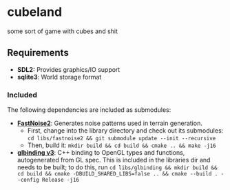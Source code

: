 # cubeland
some sort of game with cubes and shit

## Requirements
- **SDL2:** Provides graphics/IO support
- **sqlite3**: World storage format

### Included
The following dependencies are included as submodules:

- **[FastNoise2](https://github.com/Auburn/FastNoise2)**: Generates noise patterns used in terrain generation.
    - First, change into the library directory and check out its submodules: `cd libs/fastnoise2 && git submodule update --init --recursive`
    - Then, build it: `mkdir build && cd build && cmake .. && make -j16`
- **[glbinding v3](https://glbinding.org)**: C++ binding to OpenGL types and functions, autogenerated from GL spec. This is included in the libraries dir and needs to be built; to do this, run `cd libs/glbinding && mkdir build && cd build && cmake -DBUILD_SHARED_LIBS=false .. && cmake --build . --config Release -j16`
